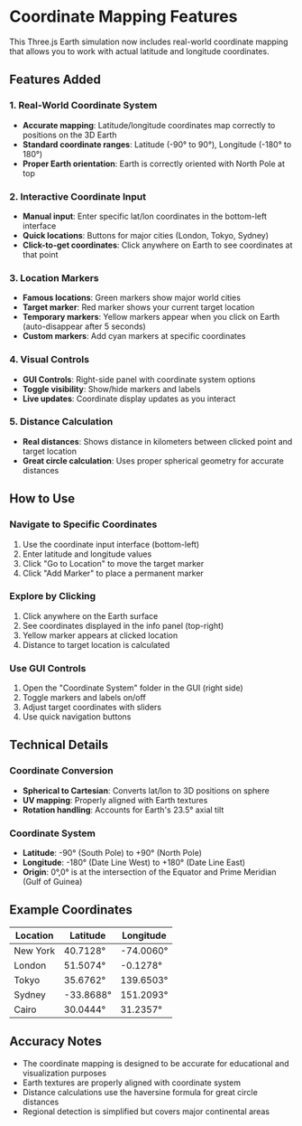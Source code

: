 # Coordinate Mapping Features

This Three.js Earth simulation now includes real-world coordinate mapping that allows you to work with actual latitude and longitude coordinates.

## Features Added

### 1. Real-World Coordinate System
- **Accurate mapping**: Latitude/longitude coordinates map correctly to positions on the 3D Earth
- **Standard coordinate ranges**: Latitude (-90° to 90°), Longitude (-180° to 180°)
- **Proper Earth orientation**: Earth is correctly oriented with North Pole at top

### 2. Interactive Coordinate Input
- **Manual input**: Enter specific lat/lon coordinates in the bottom-left interface
- **Quick locations**: Buttons for major cities (London, Tokyo, Sydney)
- **Click-to-get coordinates**: Click anywhere on Earth to see coordinates at that point

### 3. Location Markers
- **Famous locations**: Green markers show major world cities
- **Target marker**: Red marker shows your current target location
- **Temporary markers**: Yellow markers appear when you click on Earth (auto-disappear after 5 seconds)
- **Custom markers**: Add cyan markers at specific coordinates

### 4. Visual Controls
- **GUI Controls**: Right-side panel with coordinate system options
- **Toggle visibility**: Show/hide markers and labels
- **Live updates**: Coordinate display updates as you interact

### 5. Distance Calculation
- **Real distances**: Shows distance in kilometers between clicked point and target location
- **Great circle calculation**: Uses proper spherical geometry for accurate distances

## How to Use

### Navigate to Specific Coordinates
1. Use the coordinate input interface (bottom-left)
2. Enter latitude and longitude values
3. Click "Go to Location" to move the target marker
4. Click "Add Marker" to place a permanent marker

### Explore by Clicking
1. Click anywhere on the Earth surface
2. See coordinates displayed in the info panel (top-right)
3. Yellow marker appears at clicked location
4. Distance to target location is calculated

### Use GUI Controls
1. Open the "Coordinate System" folder in the GUI (right side)
2. Toggle markers and labels on/off
3. Adjust target coordinates with sliders
4. Use quick navigation buttons

## Technical Details

### Coordinate Conversion
- **Spherical to Cartesian**: Converts lat/lon to 3D positions on sphere
- **UV mapping**: Properly aligned with Earth textures
- **Rotation handling**: Accounts for Earth's 23.5° axial tilt

### Coordinate System
- **Latitude**: -90° (South Pole) to +90° (North Pole)
- **Longitude**: -180° (Date Line West) to +180° (Date Line East)
- **Origin**: 0°,0° is at the intersection of the Equator and Prime Meridian (Gulf of Guinea)

## Example Coordinates

| Location | Latitude | Longitude |
|----------|----------|-----------|
| New York | 40.7128° | -74.0060° |
| London | 51.5074° | -0.1278° |
| Tokyo | 35.6762° | 139.6503° |
| Sydney | -33.8688° | 151.2093° |
| Cairo | 30.0444° | 31.2357° |

## Accuracy Notes

- The coordinate mapping is designed to be accurate for educational and visualization purposes
- Earth textures are properly aligned with coordinate system
- Distance calculations use the haversine formula for great circle distances
- Regional detection is simplified but covers major continental areas